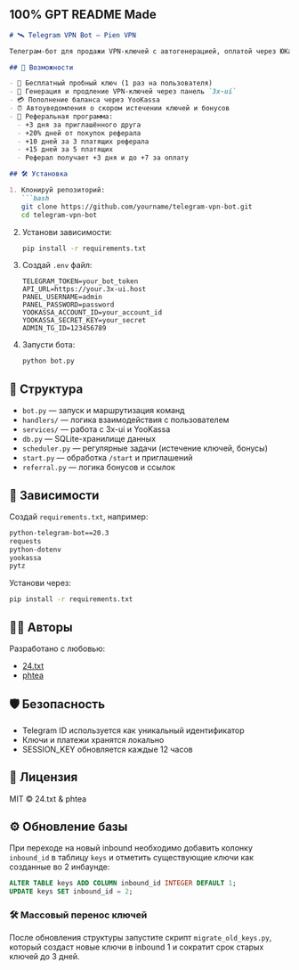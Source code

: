 100% GPT README Made
---

````markdown
# 🛰️ Telegram VPN Bot — Pien VPN

Телеграм-бот для продажи VPN-ключей с автогенерацией, оплатой через ЮKassa и встроенной реферальной системой.

## 🚀 Возможности

- 🎁 Бесплатный пробный ключ (1 раз на пользователя)
- 🔑 Генерация и продление VPN-ключей через панель `3x-ui`
- 💳 Пополнение баланса через YooKassa
- ⏰ Автоуведомления о скором истечении ключей и бонусов
- 👥 Реферальная программа:
  - +3 дня за приглашённого друга
  - +20% дней от покупок реферала
  - +10 дней за 3 платящих реферала
  - +15 дней за 5 платящих
  - Реферал получает +3 дня и до +7 за оплату

## 🛠 Установка

1. Клонируй репозиторий:
   ```bash
   git clone https://github.com/yourname/telegram-vpn-bot.git
   cd telegram-vpn-bot
````

2. Установи зависимости:

   ```bash
   pip install -r requirements.txt
   ```

3. Создай `.env` файл:

   ```env
   TELEGRAM_TOKEN=your_bot_token
   API_URL=https://your.3x-ui.host
   PANEL_USERNAME=admin
   PANEL_PASSWORD=password
   YOOKASSA_ACCOUNT_ID=your_account_id
   YOOKASSA_SECRET_KEY=your_secret
   ADMIN_TG_ID=123456789
   ```

4. Запусти бота:

   ```bash
   python bot.py
   ```

## 📁 Структура

* `bot.py` — запуск и маршрутизация команд
* `handlers/` — логика взаимодействия с пользователем
* `services/` — работа с 3x-ui и YooKassa
* `db.py` — SQLite-хранилище данных
* `scheduler.py` — регулярные задачи (истечение ключей, бонусы)
* `start.py` — обработка `/start` и приглашений
* `referral.py` — логика бонусов и ссылок

## 💼 Зависимости

Создай `requirements.txt`, например:

```txt
python-telegram-bot==20.3
requests
python-dotenv
yookassa
pytz
```

Установи через:

```bash
pip install -r requirements.txt
```

## 👨‍💻 Авторы

Разработано с любовью:

* [24.txt](https://github.com/fluffystuks)
* [phtea](https://github.com/phtea)

## 🛡 Безопасность

* Telegram ID используется как уникальный идентификатор
* Ключи и платежи хранятся локально
* SESSION\_KEY обновляется каждые 12 часов

## 📄 Лицензия

MIT © 24.txt & phtea

## ⚙ Обновление базы

При переходе на новый inbound необходимо добавить колонку `inbound_id` в таблицу `keys` и отметить существующие ключи как созданные во 2 инбаунде:

```sql
ALTER TABLE keys ADD COLUMN inbound_id INTEGER DEFAULT 1;
UPDATE keys SET inbound_id = 2;
```

### 🛠 Массовый перенос ключей

После обновления структуры запустите скрипт `migrate_old_keys.py`, который
создаст новые ключи в inbound 1 и сократит срок старых ключей до 3 дней.
